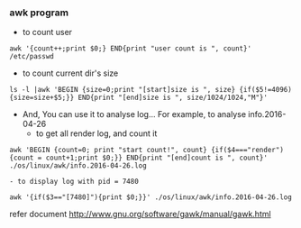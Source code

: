 ### awk program
- to count user
```
awk '{count++;print $0;} END{print "user count is ", count}' /etc/passwd
```

- to count current dir's size
```
ls -l |awk 'BEGIN {size=0;print "[start]size is ", size} {if($5!=4096){size=size+$5;}} END{print "[end]size is ", size/1024/1024,"M"}' 

```

- And, You can use it to analyse log...
For example, to analyse info.2016-04-26
    - to get all render log, and count it 
```
awk 'BEGIN {count=0; print "start count!", count} {if($4==="render"){count = count+1;print $0;}} END{print "[end]count is ", count}' ./os/linux/awk/info.2016-04-26.log

```
    - to display log with pid = 7480 
```
awk '{if($3=="[7480]"){print $0;}}' ./os/linux/awk/info.2016-04-26.log
```

refer document 
http://www.gnu.org/software/gawk/manual/gawk.html